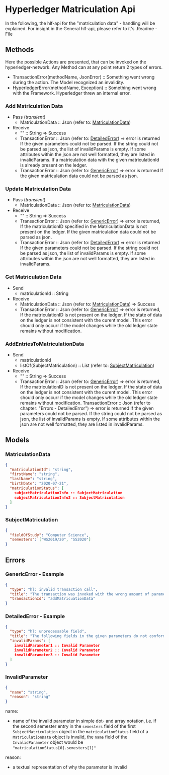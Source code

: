 # Hyperledger Matriculation Api

In the following, the hlf-api for the "matriculation data" - handling will be explained.
For insight in the General hlf-api, please refer to it's .Readme - File

## Methods

Here the possible Actions are presented, that can be invoked on the hyperledger-network.
Any Method can at any point return 2 types of errors. 
  - TransactionError(methodName, JsonError) :: Something went wrong during the action. The Model recognized an invalidity.
  - HyperledgerError(methodName, Exception) :: Something went wrong with the Framework. Hyperledger threw an internal error.

### Add Matriculation Data
- Pass (*transient*)
    - MatriculationData :: Json (refer to: [MatriculationData](#matriculationData))
- Receive
    - "" :: String
        => Success
    - TransactionError :: Json (refer to: [DetailedError](#detailedError---example))
        => error is returned
          If the given parameters could not be parsed.
            If the string could not be parsed as json, the list of invalidParams is empty.
            If some attributes within the json are not well formatted, they are listed in invalidParams.
          If a matriculation data with the given matriculationId is already present on the ledger.
    - TransactionError :: Json (refer to: [GenericError](#genericError---example))
        => error is returned
          If the given matriculation data could not be parsed as json.

### Update Matriculation Data
- Pass (*transient*)
    - MatriculationData :: Json (refer to: [MatriculationData](#matriculationData))
- Receive
    - "" :: String
        => Success
    - TransactionError :: Json (refer to: [GenericError](#genericError---example))
        => error is returned, 
          If the matriculationID specified in the MatriculationData is not present on the ledger.
          If the given matriculation data could not be parsed as json.
    - TransactionError :: Json (refer to: [DetailedError](#detailedError---example))
        => error is returned
          If the given parameters could not be parsed.
            If the string could not be parsed as json, the list of invalidParams is empty.
            If some attributes within the json are not well formatted, they are listed in invalidParams.

### Get Matriculation Data
- Send
    - matriculationId :: String
- Receive
    - MatriculationData :: Json (refer to: [MatriculationData](#matriculationData))
        => Success
    - TransactionError :: Json (refer to: [GenericError](#genericError---example))
        => error is returned,
          If the matriculationID is not present on the ledger.
          If the state of data on the ledger is not consistent with the curent model.
            This error should only occurr if the model changes while the old ledger state remains without modification.

### AddEntriesToMatriculationData
- Send
    - matriculationId
    - listOf(SubjectMatriculation) :: List<SubjectMatriculation> (refer to: [SubjectMatriculation](#subjectMatriculation))
- Receive
    - "" :: String
      => Success
    - TransactionError :: Json (refer to: [GenericError](#genericError---example))
        => error is returned,
          If the matriculationID is not present on the ledger.
          If the state of data on the ledger is not consistent with the curent model.
            This error should only occurr if the model changes while the old ledger state remains without modification.
     TransactionError :: Json (refer to chapter: "Errors - DetailedError")
        => error is returned
          If the given parameters could not be parsed.
            If the string could not be parsed as json, the list of invalidParams is empty. 
            If some attributes within the json are not well formatted, they are listed in invalidParams.

## Models

### MatriculationData
```json
{
  "matriculationId": "string",
  "firstName": "string",
  "lastName": "string",
  "birthDate": "2020-07-21",
  "matriculationStatus": [
    subjectMatriculationInfo :: SubjectMatriculation
    subjectMatriculationInfo2 :: SubjectMatriculation
  ]
}
```

### SubjectMatriculation
```json
{
  "fieldOfStudy": "Computer Science",
  "semesters": ["WS2019/20", "SS2020"]
}

```

## Errors

### GenericError - Example
```json
{
  "type": "hl: invalid transaction call",
  "title": "The transaction was invoked with the wrong amount of parameters. Expected: ${expected} Actual: ${actual}",
  "transactionId": "addMatricuationData"
}
```

### DetailedError - Example
```json
{
  "type": "hl: unprocessable field",
  "title": "The following fields in the given parameters do not conform to the specified format.",
  "invalidParams": [
    invalidParameter1 :: Invalid Parameter
    invalidParameter2 :: Invalid Parameter
    invalidParameter3 :: Invalid Parameter
  ]
}
```

### InvalidParameter
```json
{
  "name": "string",
  "reason": "string"
}
```
name:
- name of the invalid parameter in simple dot- and array notation, i.e. if the second semester entry in the ```semesters``` field of the first ```SubjectMatriculation``` object in the ```matriculationStatus``` field of a ```MatriculationData``` object is invalid, the ```name``` field of the ```InvalidParameter``` object would be ```"matriculationStatus[0].semesters[1]"```

reason:
- a textual representation of why the parameter is invalid
